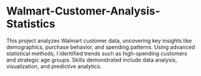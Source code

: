 # Walmart-Customer-Analysis-Statistics
This project analyzes Walmart customer data, uncovering key insights like demographics, purchase behavior, and spending patterns. Using advanced statistical methods, I identified trends such as high-spending customers and strategic age groups. Skills demonstrated include data analysis, visualization, and predictive analytics.
